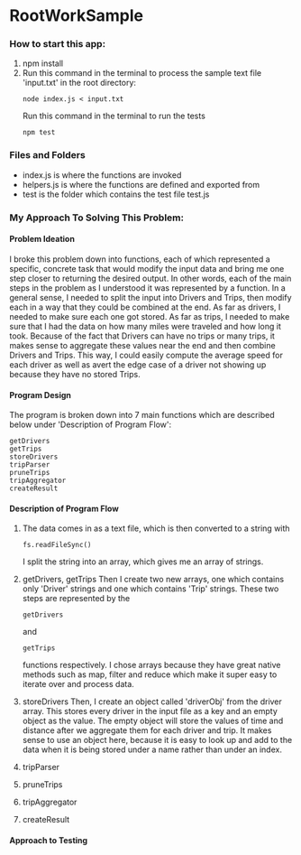 # RootWorkSample
### How to start this app:
1. npm install
2. Run this command in the terminal to process the
   sample text file 'input.txt' in the  root directory:
   ```
   node index.js < input.txt
   ```
   Run this command in the terminal to run the tests
   ```
   npm test
   ```
### Files and Folders
* index.js is where the functions are invoked 
* helpers.js is where the functions are defined and exported from
* test is the folder which contains the test file test.js

### My Approach To Solving This Problem:

#### Problem Ideation
I broke this problem down into functions, each of which represented a specific, concrete task that would modify the input data and bring me one step
closer to returning the desired output. In other words, each of the main steps in the problem as I understood it was represented by a function. In a general sense, I needed to split the input into Drivers and Trips, then modify each in a way that they could 
be combined at the end. As far as drivers, I needed to make sure each one got stored. As far as trips, I needed to make sure that I had the data on how many miles were traveled and how long it took. Because of the fact that Drivers can have no trips or many trips, it makes sense to aggregate these values near the end and then combine Drivers and Trips. This way, I could easily compute the average speed for each driver as well as avert the edge case of a driver not showing up because they have no stored Trips.

#### Program Design
The program is broken down into 7 main functions which are described below
under 'Description of Program Flow':
```
getDrivers
getTrips
storeDrivers
tripParser
pruneTrips
tripAggregator
createResult
```

#### Description of Program Flow
1. The data comes in as a text file, which is then converted to a string with 
    ```
    fs.readFileSync()
    ```
    I split the string into an array, which gives me an array of strings.
    
2. getDrivers, getTrips
    Then I create two new arrays, one which contains only 'Driver' strings and one which contains 'Trip' strings. These two steps are represented by the 
    ```
    getDrivers
    ```
    and 
    ```
    getTrips
    ``` 
    functions respectively. I chose arrays because they have great native
    methods such as map, filter and reduce which make it super easy to iterate over and process data.
3. storeDrivers
    Then, I create an object called 'driverObj' from the driver array. This stores every 
    driver in the input file as a key and an empty object as the value. The empty object 
    will store the values of time and distance after we aggregate them for each driver and 
    trip. It makes sense to use an object here, because it is easy to look up and add to the data when it is being stored under a name rather than under an index.
4. tripParser
5. pruneTrips
6. tripAggregator
7. createResult

#### Approach to Testing